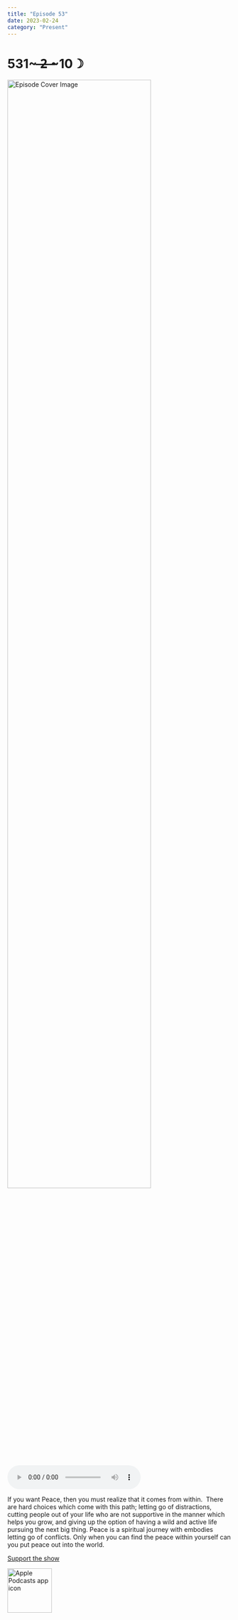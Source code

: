 ```yaml
---
title: "Episode 53"
date: 2023-02-24
category: "Present"
---
```

# 531~ ̶2̶ ̶~10☽
<img src="https://artwork.captivate.fm/9857a0d1-b906-41da-8dfb-b4c03c63bd64/60854458c4d1acdf4e1c2f79c4137142d85d78e379bdafbd69bd34c85f5819ad.jpg" alt="Episode Cover Image" width=80%/>
<audio controls>
  <source src="https://podcasts.captivate.fm/media/15982a97-0efd-48d9-ae80-0467dc49cbdf/12322679-episode-53.mp3" type="audio/mpeg">
  Your browser does not support the audio element.
</audio>

<p>If you want Peace, then you must realize that it comes from within.  There are hard choices which come with this path; letting go of distractions, cutting people out of your life who are not supportive in the manner which helps you grow, and giving up the option of having a wild and active life pursuing the next big thing. Peace is a spiritual journey with embodies letting go of conflicts. Only when you can find the peace within yourself can you put peace out into the world. </p><a rel="payment" href="https://www.paypal.com/donate/?hosted_button_id=WX3GRUK5BHJLS">Support the show</a>

<a href="https://podcasts.apple.com/us/podcast/living-room-music/id1608791560?tscg=30200&itsct=podcast_box_appicon&ls=1&mttnsubad=1608791560" style="display: inline-block;"><img src="https://toolbox.marketingtools.apple.com/api/v2/badges/app-icon-podcasts/standard/en-us" alt="Apple Podcasts app icon" style="width: 100px; height: 100px; vertical-align: middle; object-fit: contain;" /></a>
    